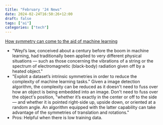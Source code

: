 ```yaml
---
title: "February '24 News"
date: 2024-02-24T16:50:26+12:00
draft: false
tags: ["ai"]
categories: ["tech"]
---
```


[How symmetry can come to the aid of machine learning](https://news.mit.edu/2024/how-symmetry-can-aid-machine-learning-0205)
- "Weyl’s law, conceived about a century before the boom in machine learning, had traditionally been applied to very different physical situations — such as those concerning the vibrations of a string or the spectrum of electromagnetic (black-body) radiation given off by a heated object."
- "Exploit a dataset’s intrinsic symmetries in order to reduce the complexity of machine learning tasks." Given a image detection algorithm, the complexity can be reduced as it doesn't need to fuss over how an object is being embedded into an image. Don't need to fuss over the object's position, "whether it’s exactly in the center or off to the side — and whether it is pointed right-side up, upside down, or oriented at a random angle. An algorithm equipped with the latter capability can take advantage of the symmetries of translation and rotations."
- Pros: Helpful when there is low training data.